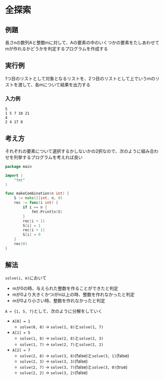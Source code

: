 # 全探索


## 例題

長さnの数列Aと整数mに対して、Aの要素の中のいくつかの要素をたしあわせてmが作れるかどうかを判定するプログラムを作成する

## 実行例

1つ目のリストとして対象となるリストを、2つ目のリストとして上でいうmのリストを渡して、各mについて結果を出力する

### 入力例

```
5
1 5 7 10 21
4
2 4 17 8
```

## 考え方

それぞれの要素について選択するかしないかの2択なので、次のように組み合わせを列挙するプログラムを考えれば良い

```go
package main

import (
	"fmt"
)

func makeCombination(n int) {
	S := make([]int, n, 0)
	rec := func(i int) {
		if i == n {
			fmt.Println(S)
        }
		rec(i + 1)
		S[i] = 1
		rec(i + 1)
		S[i] = 0
	}
	rec(0)
}
```

## 解法

`solve(i, m)`において
- mが0の時、与えられた整数を作ることができたと判定
- mが0より大きくかつiがn以上の時、整数を作れなかったと判定
- mが0より小さい時、整数を作れなかったと判定

`A = {1, 5, 7}`として、次のように分解をしていく
- `A[0] = 1`
    - `solve(0, 8)` -> `solve(1, 8)`と`solve(1, 7)`
- `A[1] = 5`
    - `solve(1, 8)` -> `solve(2, 8)`と`solve(2, 3)`
    - `solve(1, 7)` -> `solve(2, 7)`と`solve(2, 2)`
- `A[2] = 7`
    - `solve(2, 8)` -> `solve(3, 8)`(false)と`solve(3, 1)`(false)
    - `solve(2, 3)` -> `solve(3, 3)`(false)
    - `solve(2, 7)` -> `solve(3, 7)`(false)と`solve(3, 0)`(true)
    - `solve(2, 2)` -> `solve(3, 2)`(false)
